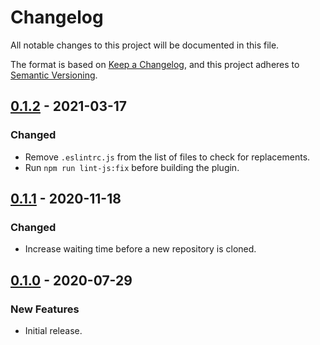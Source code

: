 # Changelog
All notable changes to this project will be documented in this file.

The format is based on [Keep a Changelog](https://keepachangelog.com/en/1.0.0/),
and this project adheres to [Semantic Versioning](https://semver.org/spec/v2.0.0.html).

## [0.1.2] - 2021-03-17

### Changed

* Remove `.eslintrc.js` from the list of files to check for replacements.
* Run `npm run lint-js:fix` before building the plugin.

## [0.1.1] - 2020-11-18

### Changed

* Increase waiting time before a new repository is cloned.

## [0.1.0] - 2020-07-29

### New Features

* Initial release.

[Unreleased]:https://github.com/wearerequired/js/compare/@wearerequired/wordpress-plugin-boilerplate@0.1.3...HEAD
[0.1.2]: https://github.com/wearerequired/js/compare/@wearerequired/wordpress-plugin-boilerplate@0.1.1...@wearerequired/wordpress-plugin-boilerplate@0.1.2
[0.1.1]: https://github.com/wearerequired/js/compare/@wearerequired/wordpress-plugin-boilerplate@0.1.0...@wearerequired/wordpress-plugin-boilerplate@0.1.1
[0.1.0]: https://github.com/wearerequired/js/releases/tag/@wearerequired/wordpress-plugin-boilerplate@0.1.0
